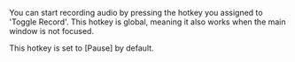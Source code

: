You can start recording audio by pressing the hotkey you assigned to 'Toggle Record'.
This hotkey is global, meaning it also works when the main window is not focused.

This hotkey is set to [Pause] by default.
